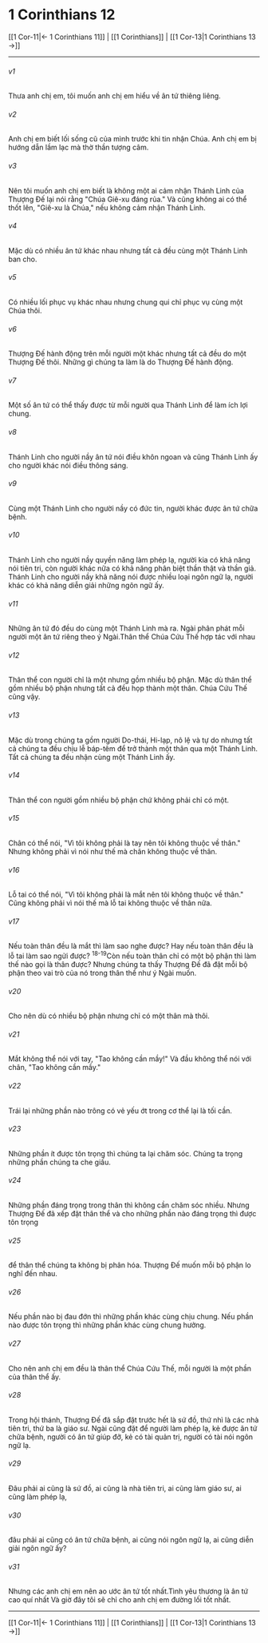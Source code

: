 # 1 Corinthians 12

[[1 Cor-11|← 1 Corinthians 11]] | [[1 Corinthians]] | [[1 Cor-13|1 Corinthians 13 →]]
***



###### v1 
Thưa anh chị em, tôi muốn anh chị em hiểu về ân tứ thiêng liêng. 

###### v2 
Anh chị em biết lối sống cũ của mình trước khi tin nhận Chúa. Anh chị em bị hướng dẫn lầm lạc mà thờ thần tượng câm. 

###### v3 
Nên tôi muốn anh chị em biết là không một ai cảm nhận Thánh Linh của Thượng Đế lại nói rằng "Chúa Giê-xu đáng rủa." Và cũng không ai có thể thốt lên, "Giê-xu là Chúa," nếu không cảm nhận Thánh Linh. 

###### v4 
Mặc dù có nhiều ân tứ khác nhau nhưng tất cả đều cùng một Thánh Linh ban cho. 

###### v5 
Có nhiều lối phục vụ khác nhau nhưng chung qui chỉ phục vụ cùng một Chúa thôi. 

###### v6 
Thượng Đế hành động trên mỗi người một khác nhưng tất cả đều do một Thượng Đế thôi. Những gì chúng ta làm là do Thượng Đế hành động. 

###### v7 
Một số ân tứ có thể thấy được từ mỗi người qua Thánh Linh để làm ích lợi chung. 

###### v8 
Thánh Linh cho người nầy ân tứ nói điều khôn ngoan và cũng Thánh Linh ấy cho người khác nói điều thông sáng. 

###### v9 
Cùng một Thánh Linh cho người nầy có đức tin, người khác được ân tứ chữa bệnh. 

###### v10 
Thánh Linh cho người nầy quyền năng làm phép lạ, người kia có khả năng nói tiên tri, còn người khác nữa có khả năng phân biệt thần thật và thần giả. Thánh Linh cho người nầy khả năng nói được nhiều loại ngôn ngữ lạ, người khác có khả năng diễn giải những ngôn ngữ ấy. 

###### v11 
Những ân tứ đó đều do cùng một Thánh Linh mà ra. Ngài phân phát mỗi người một ân tứ riêng theo ý Ngài.Thân thể Chúa Cứu Thế hợp tác với nhau 

###### v12 
Thân thể con người chỉ là một nhưng gồm nhiều bộ phận. Mặc dù thân thể gồm nhiều bộ phận nhưng tất cả đều họp thành một thân. Chúa Cứu Thế cũng vậy. 

###### v13 
Mặc dù trong chúng ta gồm người Do-thái, Hi-lạp, nô lệ và tự do nhưng tất cả chúng ta đều chịu lễ báp-têm để trở thành một thân qua một Thánh Linh. Tất cả chúng ta đều nhận cùng một Thánh Linh ấy. 

###### v14 
Thân thể con người gồm nhiều bộ phận chứ không phải chỉ có một. 

###### v15 
Chân có thể nói, "Vì tôi không phải là tay nên tôi không thuộc về thân." Nhưng không phải vì nói như thế mà chân không thuộc về thân. 

###### v16 
Lỗ tai có thể nói, "Vì tôi không phải là mắt nên tôi không thuộc về thân." Cũng không phải vì nói thế mà lỗ tai không thuộc về thân nữa. 

###### v17 
Nếu toàn thân đều là mắt thì làm sao nghe được? Hay nếu toàn thân đều là lỗ tai làm sao ngửi được? <sup class="versenum">18-19</sup>Còn nếu toàn thân chỉ có một bộ phận thì làm thế nào gọi là thân được? Nhưng chúng ta thấy Thượng Đế đã đặt mỗi bộ phận theo vai trò của nó trong thân thể như ý Ngài muốn. 

###### v20 
Cho nên dù có nhiều bộ phận nhưng chỉ có một thân mà thôi. 

###### v21 
Mắt không thể nói với tay, "Tao không cần mầy!" Và đầu không thể nói với chân, "Tao không cần mầy." 

###### v22 
Trái lại những phần nào trông có vẻ yếu ớt trong cơ thể lại là tối cần. 

###### v23 
Những phần ít được tôn trọng thì chúng ta lại chăm sóc. Chúng ta trọng những phần chúng ta che giấu. 

###### v24 
Những phần đáng trọng trong thân thì không cần chăm sóc nhiều. Nhưng Thượng Đế đã xếp đặt thân thể và cho những phần nào đáng trọng thì được tôn trọng 

###### v25 
để thân thể chúng ta không bị phân hóa. Thượng Đế muốn mỗi bộ phận lo nghĩ đến nhau. 

###### v26 
Nếu phần nào bị đau đớn thì những phần khác cùng chịu chung. Nếu phần nào được tôn trọng thì những phần khác cùng chung hưởng. 

###### v27 
Cho nên anh chị em đều là thân thể Chúa Cứu Thế, mỗi người là một phần của thân thể ấy. 

###### v28 
Trong hội thánh, Thượng Đế đã sắp đặt trước hết là sứ đồ, thứ nhì là các nhà tiên tri, thứ ba là giáo sư. Ngài cũng đặt để người làm phép lạ, kẻ được ân tứ chữa bệnh, người có ân tứ giúp đỡ, kẻ có tài quản trị, người có tài nói ngôn ngữ lạ. 

###### v29 
Đâu phải ai cũng là sứ đồ, ai cũng là nhà tiên tri, ai cũng làm giáo sư, ai cũng làm phép lạ, 

###### v30 
đâu phải ai cũng có ân tứ chữa bệnh, ai cũng nói ngôn ngữ lạ, ai cũng diễn giải ngôn ngữ ấy? 

###### v31 
Nhưng các anh chị em nên ao ước ân tứ tốt nhất.Tình yêu thương là ân tứ cao quí nhất Và giờ đây tôi sẽ chỉ cho anh chị em đường lối tốt nhất.

***
[[1 Cor-11|← 1 Corinthians 11]] | [[1 Corinthians]] | [[1 Cor-13|1 Corinthians 13 →]]
